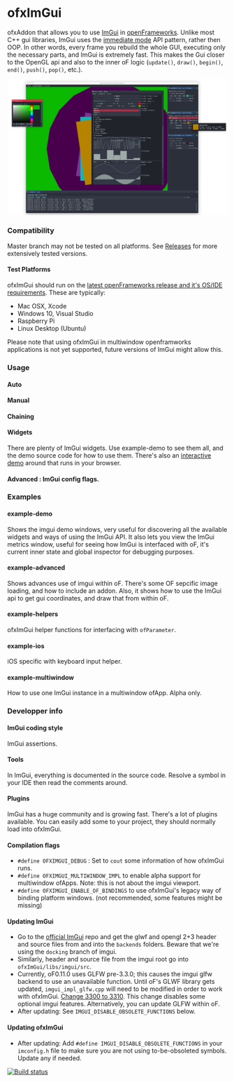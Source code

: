 # ofxImGui

ofxAddon that allows you to use [ImGui](https://github.com/ocornut/imgui) in [openFrameworks](https://github.com/openframeworks/openFrameworks).
Unlike most C++ gui libraries, ImGui uses the [immediate mode](https://en.wikipedia.org/wiki/Immediate_mode_(computer_graphics)) API pattern, rather then OOP. In other words, every frame you rebuild the whole GUI, executing only the necessary parts, and ImGui is extremely fast. This makes the Gui closer to the OpenGL api and also to the inner oF logic (`update()`, `draw()`, `begin()`, `end()`, `push()`, `pop()`, etc.).

![Screenshot](images/Screenshot.png)

### Compatibility
Master branch may not be tested on all platforms. See [Releases](https://github.com/jvcleave/ofxImGui/releases/) for more extensively tested versions.

#### Test Platforms
ofxImGui should run on the [latest openFrameworks release and it's OS/IDE requirements](https://openframeworks.cc/download/). These are typically:

 - Mac OSX, Xcode
 - Windows 10, Visual Studio
 - Raspberry Pi
 - Linux Desktop (Ubuntu)

 Please note that using ofxImGui in multiwindow openframworks applications is not yet supported, future versions of ImGui might allow this.

### Usage
#### Auto

#### Manual

#### Chaining

#### Widgets
There are plenty of ImGui widgets. Use example-demo to see them all, and the demo source code for how to use them. There's also an [interactive demo](https://pthom.github.io/imgui_manual_online/) around that runs in your browser.

#### Advanced : ImGui config flags.

### Examples

#### example-demo    
Shows the imgui demo windows, very useful for discovering all the available widgets and ways of using the ImGui API. It also lets you view the ImGui metrics window, useful for seeing how ImGui is interfaced with oF, it's current inner state and global inspector for debugging purposes.

#### example-advanced
Shows advances use of imgui within oF. There's some OF sepcific image loading, and how to include an addon.
Also, it shows how to use the ImGui api to get gui coordinates, and draw that from within oF.

#### example-helpers
ofxImGui helper functions for interfacing with `ofParameter`.

#### example-ios  
iOS specific with keyboard input helper.

#### example-multiwindow
How to use one ImGui instance in a multiwindow ofApp. Alpha only.



### Developper info
#### ImGui coding style
ImGui assertions.

#### Tools
In ImGui, everything is documented in the source code. Resolve a symbol in your IDE then read the comments around.

#### Plugins
ImGui has a huge community and is growing fast. There's a lot of plugins available. You can easily add some to your project, they should normally load into ofxImGui.

#### Compilation flags
- `#define OFXIMGUI_DEBUG` : Set to `cout` some information of how ofxImGui runs.
- `#define OFXIMGUI_MULTIWINDOW_IMPL` to enable alpha support for multiwindow ofApps. Note: this is not about the imgui viewport.
- `#define OFXIMGUI_ENABLE_OF_BINDINGS` to use ofxImGui's legacy way of binding platform windows. (not recommended, some features might be missing)

#### Updating ImGui
- Go to the [official ImGui](https://github.com/ocornut/imgui/tree/docking/) repo and get the glwf and opengl 2+3 header and source files from and into the `backends` folders. Beware that we're using the `docking` branch of imgui.
- Similarly, header and source file from the imgui root go into `ofxImGui/libs/imgui/src`.
- Currently, oF0.11.0 uses GLFW pre-3.3.0; this causes the imgui glfw backend to use an unavailable function. Until oF's GLWF library gets updated, `imgui_impl_glfw.cpp` will need to be modified in order to work with ofxImGui. [Change 3300 to 3310](https://github.com/ocornut/imgui/blob/dd4ca70b0d612038edadcf37bf601c0f21206d28/backends/imgui_impl_glfw.cpp#L62). This change disables some optional imgui features. Alternatively, you can update GLFW within oF.
- After updating: See `IMGUI_DISABLE_OBSOLETE_FUNCTIONS` below.

#### Updating ofxImGui
- After updating: Add `#define IMGUI_DISABLE_OBSOLETE_FUNCTIONS` in your `imconfig.h` file to make sure you are not using to-be-obsoleted symbols. Update any if needed.

[![Build status](https://travis-ci.org/jvcleave/ofxImGui.svg?branch=master)](https://travis-ci.org/jvcleave/ofxImGui)
